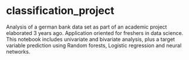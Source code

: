# classification_project
Analysis of a german bank data set as part of an academic project elaborated 3 years ago.
Application oriented for freshers in data science. 
This notebook includes univariate and bivariate analysis, plus a target variable prediction using Random forests, Logistic regression and neural networks.
